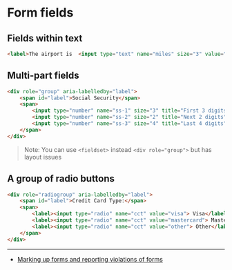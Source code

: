 # Form fields

## Fields within text
```html
<label>The airport is  <input type="text" name="miles" size="3" value="8">  miles away.</label>
```

## Multi-part fields
```html
<div role="group" aria-labelledby="label">
    <span id="label">Social Security</span>
    <span>
        <input type="number" name="ss-1" size="3" title="First 3 digits" required>
        <input type="number" name="ss-2" size="2" title="Next 2 digits" required>
        <input type="number" name="ss-3" size="4" title="Last 4 digits" required>
    </span>
</div>
```
> Note: You can use `<fieldset>` instead `<div role="group">` but has layout issues

## A group of radio buttons
```html
<div role="radiogroup" aria-labelledby="label">
    <span id="label">Credit Card Type:</span>
    <span>
        <label><input type="radio" name="cct" value="visa"> Visa</label>
        <label><input type="radio" name="cct" value="mastercard"> Master Card</label>
        <label><input type="radio" name="cct" value="other"> Other</label>
    </span>
</div>
```
---

* [Marking up forms and reporting violations of forms](http://mars.dequecloud.com/demo/form-markup.htm)
